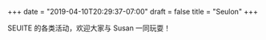 +++
date = "2019-04-10T20:29:37-07:00"
draft = false
title = "Seulon"
+++

SEUITE 的各类活动，欢迎大家与 Susan 一同玩耍！
